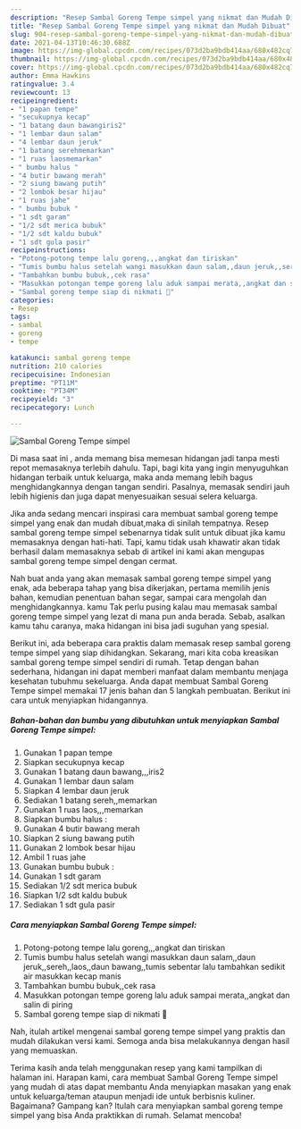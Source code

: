 ```yaml
---
description: "Resep Sambal Goreng Tempe simpel yang nikmat dan Mudah Dibuat"
title: "Resep Sambal Goreng Tempe simpel yang nikmat dan Mudah Dibuat"
slug: 904-resep-sambal-goreng-tempe-simpel-yang-nikmat-dan-mudah-dibuat
date: 2021-04-13T10:46:30.688Z
image: https://img-global.cpcdn.com/recipes/073d2ba9bdb414aa/680x482cq70/sambal-goreng-tempe-simpel-foto-resep-utama.jpg
thumbnail: https://img-global.cpcdn.com/recipes/073d2ba9bdb414aa/680x482cq70/sambal-goreng-tempe-simpel-foto-resep-utama.jpg
cover: https://img-global.cpcdn.com/recipes/073d2ba9bdb414aa/680x482cq70/sambal-goreng-tempe-simpel-foto-resep-utama.jpg
author: Emma Hawkins
ratingvalue: 3.4
reviewcount: 13
recipeingredient:
- "1 papan tempe"
- "secukupnya kecap"
- "1 batang daun bawangiris2"
- "1 lembar daun salam"
- "4 lembar daun jeruk"
- "1 batang serehmemarkan"
- "1 ruas laosmemarkan"
- " bumbu halus "
- "4 butir bawang merah"
- "2 siung bawang putih"
- "2 lombok besar hijau"
- "1 ruas jahe"
- " bumbu bubuk "
- "1 sdt garam"
- "1/2 sdt merica bubuk"
- "1/2 sdt kaldu bubuk"
- "1 sdt gula pasir"
recipeinstructions:
- "Potong-potong tempe lalu goreng,,,angkat dan tiriskan"
- "Tumis bumbu halus setelah wangi masukkan daun salam,,daun jeruk,,sereh,,laos,,daun bawang,,tumis sebentar lalu tambahkan sedikit air masukkan kecap manis"
- "Tambahkan bumbu bubuk,,cek rasa"
- "Masukkan potongan tempe goreng lalu aduk sampai merata,,angkat dan salin di piring"
- "Sambal goreng tempe siap di nikmati 🤗"
categories:
- Resep
tags:
- sambal
- goreng
- tempe

katakunci: sambal goreng tempe 
nutrition: 210 calories
recipecuisine: Indonesian
preptime: "PT11M"
cooktime: "PT34M"
recipeyield: "3"
recipecategory: Lunch

---
```



![Sambal Goreng Tempe simpel](https://img-global.cpcdn.com/recipes/073d2ba9bdb414aa/680x482cq70/sambal-goreng-tempe-simpel-foto-resep-utama.jpg)

Di masa  saat ini , anda memang bisa memesan hidangan jadi tanpa mesti repot memasaknya terlebih dahulu. Tapi, bagi kita yang ingin menyuguhkan hidangan terbaik untuk keluarga, maka anda memang lebih bagus menghidangkannya dengan tangan sendiri. Pasalnya, memasak sendiri jauh lebih higienis dan juga dapat menyesuaikan sesuai selera keluarga.

Jika anda sedang mencari inspirasi cara membuat sambal goreng tempe simpel yang enak dan mudah dibuat,maka di sinilah tempatnya. Resep sambal goreng tempe simpel  sebenarnya tidak sulit untuk dibuat jika kamu memasaknya dengan hati-hati. Tapi, kamu tidak usah khawatir akan tidak berhasil dalam memasaknya 
sebab di artikel ini kami akan mengupas sambal goreng tempe simpel dengan cermat.  



Nah buat anda yang akan memasak sambal goreng tempe simpel yang enak, ada beberapa tahap yang bisa dikerjakan, pertama memilih jenis bahan, kemudian penentuan bahan segar, sampai cara mengolah dan menghidangkannya. kamu Tak perlu pusing kalau mau memasak sambal goreng tempe simpel yang lezat di mana pun anda berada. Sebab, asalkan kamu  tahu caranya, maka hidangan ini bisa jadi suguhan yang spesial.

Berikut ini, ada beberapa cara praktis  dalam memasak resep sambal goreng tempe simpel yang siap dihidangkan. Sekarang, mari kita coba kreasikan sambal goreng tempe simpel sendiri di rumah. Tetap dengan bahan sederhana, hidangan ini dapat memberi manfaat dalam membantu menjaga kesehatan tubuhmu sekeluarga. Anda dapat membuat Sambal Goreng Tempe simpel memakai 17 jenis bahan dan 5 langkah pembuatan. Berikut ini cara untuk menyiapkan hidangannya.

<!--inarticleads1-->

##### Bahan-bahan dan bumbu yang dibutuhkan untuk menyiapkan Sambal Goreng Tempe simpel:

1. Gunakan 1 papan tempe
1. Siapkan secukupnya kecap
1. Gunakan 1 batang daun bawang,,,iris2
1. Gunakan 1 lembar daun salam
1. Siapkan 4 lembar daun jeruk
1. Sediakan 1 batang sereh,,memarkan
1. Gunakan 1 ruas laos,,,memarkan
1. Siapkan  bumbu halus :
1. Gunakan 4 butir bawang merah
1. Siapkan 2 siung bawang putih
1. Gunakan 2 lombok besar hijau
1. Ambil 1 ruas jahe
1. Gunakan  bumbu bubuk :
1. Gunakan 1 sdt garam
1. Sediakan 1/2 sdt merica bubuk
1. Siapkan 1/2 sdt kaldu bubuk
1. Sediakan 1 sdt gula pasir




<!--inarticleads2-->

##### Cara menyiapkan Sambal Goreng Tempe simpel:

1. Potong-potong tempe lalu goreng,,,angkat dan tiriskan
1. Tumis bumbu halus setelah wangi masukkan daun salam,,daun jeruk,,sereh,,laos,,daun bawang,,tumis sebentar lalu tambahkan sedikit air masukkan kecap manis
1. Tambahkan bumbu bubuk,,cek rasa
1. Masukkan potongan tempe goreng lalu aduk sampai merata,,angkat dan salin di piring
1. Sambal goreng tempe siap di nikmati 🤗




Nah, itulah artikel mengenai  sambal goreng tempe simpel  yang praktis dan mudah dilakukan versi kami. Semoga anda bisa melakukannya dengan hasil yang memuaskan. 

Terima kasih anda telah menggunakan resep yang kami tampilkan di halaman ini. Harapan kami, cara membuat  Sambal Goreng Tempe simpel yang mudah di atas dapat membantu Anda menyiapkan masakan yang enak untuk keluarga/teman ataupun menjadi ide untuk berbisnis kuliner. Bagaimana? Gampang kan? Itulah cara menyiapkan sambal goreng tempe simpel yang bisa Anda praktikkan di rumah. Selamat mencoba!

